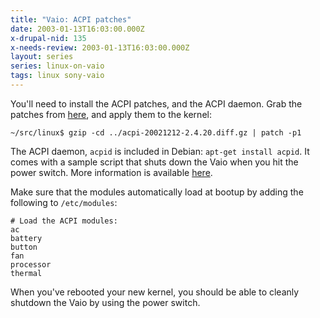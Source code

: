 ```yaml
---
title: "Vaio: ACPI patches"
date: 2003-01-13T16:03:00.000Z
x-drupal-nid: 135
x-needs-review: 2003-01-13T16:03:00.000Z
layout: series
series: linux-on-vaio
tags: linux sony-vaio
---
```

You'll need to install the ACPI patches, and the ACPI daemon. Grab the patches from [here](http://sourceforge.net/project/showfiles.php?group_id=36832), and apply them to the kernel:

```
~/src/linux$ gzip -cd ../acpi-20021212-2.4.20.diff.gz | patch -p1
```

The ACPI daemon, `acpid` is included in Debian: `apt-get install acpid`. It comes with a sample script that shuts down the Vaio when you hit the power switch. More information is available [here](http://acpid.sourceforge.net/).

Make sure that the modules automatically load at bootup by adding the following to `/etc/modules`:

```
# Load the ACPI modules:
ac
battery
button
fan
processor
thermal
```

When you've rebooted your new kernel, you should be able to cleanly shutdown the Vaio by using the power switch.
